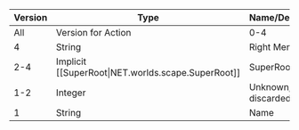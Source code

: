 | Version | Type | Name/Description |
| --- | --- | --- |
| All | Version for Action | 0-4 |
| 4 | String | Right Menu Label |
| 2-4 | Implicit [[SuperRoot\|NET.worlds.scape.SuperRoot]] | SuperRoot |
| 1-2 | Integer | Unknown; discarded |
| 1 | String | Name |

